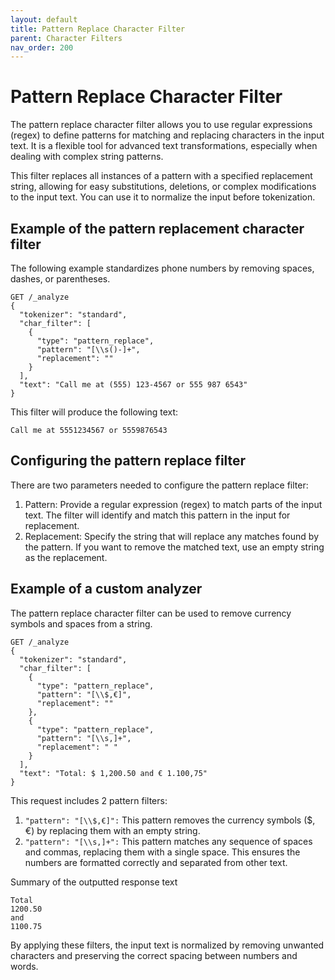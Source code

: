```yaml
---
layout: default
title: Pattern Replace Character Filter
parent: Character Filters
nav_order: 200
---
```


# Pattern Replace Character Filter
The pattern replace character filter allows you to use regular expressions (regex) to define patterns for matching and replacing characters in the input text. It is a flexible tool for advanced text transformations, especially when dealing with complex string patterns.

This filter replaces all instances of a pattern with a specified replacement string, allowing for easy substitutions, deletions, or complex modifications to the input text. You can use it to normalize the input before tokenization.

## Example of the pattern replacement character filter
The following example standardizes phone numbers by removing spaces, dashes, or parentheses. 

```
GET /_analyze
{
  "tokenizer": "standard",
  "char_filter": [
    {
      "type": "pattern_replace",
      "pattern": "[\\s()-]+",
      "replacement": ""
    }
  ],
  "text": "Call me at (555) 123-4567 or 555 987 6543"
}
```
This filter will produce the following text:
```
Call me at 5551234567 or 5559876543 
```
## Configuring the pattern replace filter
There are two parameters needed to configure the pattern replace filter:

1. Pattern: Provide a regular expression (regex) to match parts of the input text. The filter will identify and match this pattern in the input for replacement. 
2. Replacement: Specify the string that will replace any matches found by the pattern. If you want to remove the matched text, use an empty string as the replacement.

## Example of a custom analyzer 
The pattern replace character filter can be used to remove currency symbols and spaces from a string.
```
GET /_analyze
{
  "tokenizer": "standard",
  "char_filter": [
    {
      "type": "pattern_replace",
      "pattern": "[\\$,€]",
      "replacement": ""
    },
    {
      "type": "pattern_replace",
      "pattern": "[\\s,]+",
      "replacement": " "
    }
  ],
  "text": "Total: $ 1,200.50 and € 1.100,75"
}
```
This request includes 2 pattern filters:
1. `"pattern": "[\\$,€]":`
   This pattern removes the currency symbols ($, €) by replacing them with an empty string.
2. `"pattern": "[\\s,]+":`
This pattern matches any sequence of spaces and commas, replacing them with a single space. This ensures the numbers are formatted correctly and separated from other text. 

Summary of the outputted response text
```
Total
1200.50
and
1100.75
 ```

By applying these filters, the input text is normalized by removing unwanted characters and preserving the correct spacing between numbers and words.

